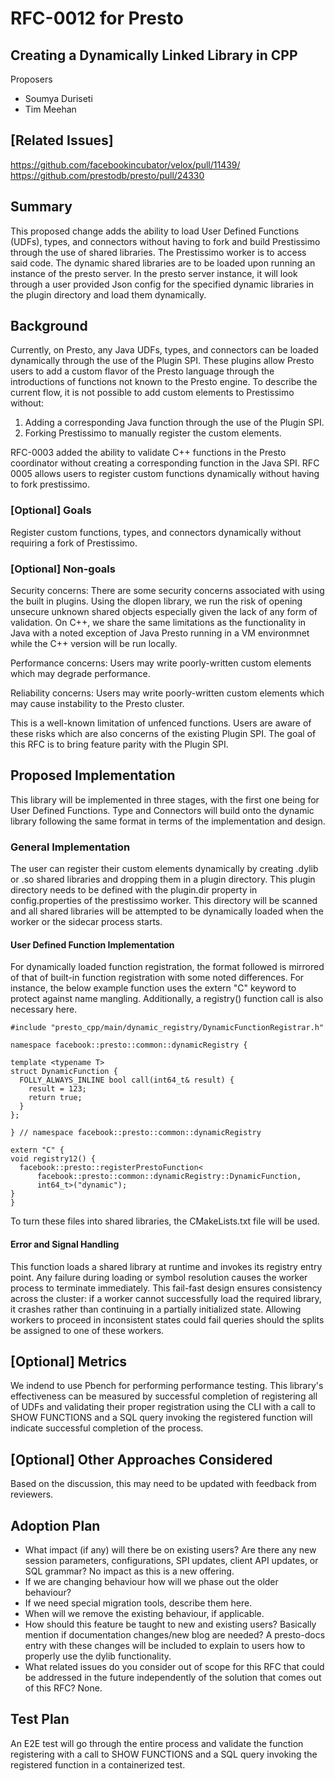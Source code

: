 # **RFC-0012 for Presto**

## Creating a Dynamically Linked Library in CPP

Proposers

* Soumya Duriseti
* Tim Meehan

## [Related Issues]

https://github.com/facebookincubator/velox/pull/11439/
https://github.com/prestodb/presto/pull/24330

## Summary
This proposed change adds the ability to load User Defined Functions (UDFs), types, and connectors without having to fork and build Prestissimo through the use of shared libraries.
The Prestissimo worker is to access said code. The dynamic shared libraries are to be loaded upon running an instance of the presto server. In the presto server instance, it will look through a user provided Json config for the specified dynamic libraries in the plugin directory and load them dynamically.
## Background
Currently, on Presto, any Java UDFs, types, and connectors can be loaded dynamically through the use of the Plugin SPI. These plugins allow Presto users to add a custom flavor of the Presto language through the introductions of functions not known to the Presto engine. To describe the current flow, it is not possible to add custom elements to Prestissimo without:
1. Adding a corresponding Java function through the use of the Plugin SPI.
2. Forking Prestissimo to manually register the custom elements. 

RFC-0003 added the ability to validate C++ functions in the Presto coordinator without creating a corresponding function in the Java SPI. RFC 0005 allows users to register custom functions dynamically without having to fork prestissimo.

### [Optional] Goals
Register custom functions, types, and connectors dynamically without requiring a fork of Prestissimo.
### [Optional] Non-goals
Security concerns: There are some security concerns associated with using the built in plugins. Using the dlopen library, we run the risk of opening unsecure unknown shared objects especially given the lack of any form of validation. On C++, we share the same limitations as the functionality in Java with a noted exception of Java Presto running in a VM environmnet while the C++ version will be run locally. 

Performance concerns: Users may write poorly-written custom elements which may degrade performance.

Reliability concerns: Users may write poorly-written custom elements which may cause instability to the Presto cluster.

This is a well-known limitation of unfenced functions. Users are aware of these risks which are also concerns of the existing Plugin SPI. The goal of this RFC is to bring feature parity with the Plugin SPI.
## Proposed Implementation
This library will be implemented in three stages, with the first one being for User Defined Functions. Type and Connectors will build onto the dynamic library following the same format in terms of the implementation and design.

### General Implementation
The user can register their custom elements dynamically by creating .dylib or .so shared libraries and dropping them in a plugin directory. This plugin directory needs to be defined with the plugin.dir property in config.properties of the prestissimo worker. This directory will be scanned and all shared libraries will be attempted to be dynamically loaded when the worker or the sidecar process starts.

#### User Defined Function Implementation
For dynamically loaded function registration, the format followed is mirrored of that of built-in function registration with some noted differences. For instance, the below example function uses the extern "C" keyword to protect against name mangling. Additionally, a registry() function call is also necessary here.

```
#include "presto_cpp/main/dynamic_registry/DynamicFunctionRegistrar.h"

namespace facebook::presto::common::dynamicRegistry {

template <typename T>
struct DynamicFunction {
  FOLLY_ALWAYS_INLINE bool call(int64_t& result) {
    result = 123;
    return true;
  }
};

} // namespace facebook::presto::common::dynamicRegistry

extern "C" {
void registry12() {
  facebook::presto::registerPrestoFunction<
      facebook::presto::common::dynamicRegistry::DynamicFunction,
      int64_t>("dynamic");
}
}
```
To turn these files into shared libraries, the CMakeLists.txt file will be used.

#### Error and Signal Handling
This function loads a shared library at runtime and invokes its registry entry point. Any failure during loading or symbol resolution causes the worker process to terminate immediately. This fail-fast design ensures consistency across the cluster: if a worker cannot successfully load the required library, it crashes rather than continuing in a partially initialized state. Allowing workers to proceed in inconsistent states could fail queries should the splits be assigned to one of these workers.

## [Optional] Metrics

We indend to use Pbench for performing performance testing. This library's effectiveness can be measured by successful completion of registering all of UDFs and validating their proper registration using the CLI with a call to SHOW FUNCTIONS and a SQL query invoking the registered function will indicate successful completion of the process.

## [Optional] Other Approaches Considered

Based on the discussion, this may need to be updated with feedback from reviewers.

## Adoption Plan

- What impact (if any) will there be on existing users? Are there any new session parameters, configurations, SPI updates, client API updates, or SQL grammar?
No impact as this is a new offering.
- If we are changing behaviour how will we phase out the older behaviour?
- If we need special migration tools, describe them here.
- When will we remove the existing behaviour, if applicable.
- How should this feature be taught to new and existing users? Basically mention if documentation changes/new blog are needed?
A presto-docs entry with these changes will be included to explain to users how to properly use the dylib functionality.
- What related issues do you consider out of scope for this RFC that could be addressed in the future independently of the solution that comes out of this RFC?
None.

## Test Plan

An E2E test will go through the entire process and validate the function registering with a call to SHOW FUNCTIONS and a SQL query invoking the registered function in a containerized test.